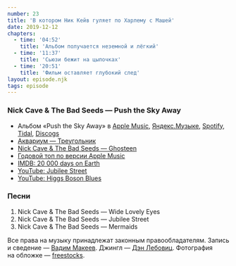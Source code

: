 ```yaml
---
number: 23
title: 'В котором Ник Кейв гуляет по Харлему с Машей'
date: 2019-12-12
chapters:
  - time: '04:52'
    title: 'Альбом получается неземной и лёгкий'
  - time: '11:37'
    title: 'Сьюзи бежит на цыпочках'
  - time: '20:51'
    title: 'Фильм оставляет глубокий след'
layout: episode.njk
tags: episode
---
```


### Nick Cave & The Bad Seeds — Push the Sky Away

- Альбом «Push the Sky Away» в
  [Apple Music](https://music.apple.com/album/577620744),
  [Яндекс.Музыке](https://music.yandex.ru/album/1182265),
  [Spotify](https://open.spotify.com/album/6Yl951bwCSY70QjvLm1AEG),
  [Tidal](https://tidal.com/album/23320897),
  [Discogs](https://www.discogs.com/master/519359)
- [Аквариум — Треугольник](https://ru.wikipedia.org/wiki/Треугольник_(альбом))
- [Nick Cave & The Bad Seeds — Ghosteen](https://www.nickcave.com/releases/ghosteen/)
- [Годовой топ по версии Apple Music](https://beta.music.apple.com/replay)
- [IMDB: 20 000 days on Earth](https://www.imdb.com/title/tt2920540/)
- [YouTube: Jubilee Street](https://youtu.be/xCxHvNl9MmQ)
- [YouTube: Higgs Boson Blues](https://youtu.be/1GWsdqCYvgw)

### Песни

1. Nick Cave & The Bad Seeds — Wide Lovely Eyes
2. Nick Cave & The Bad Seeds — Jubilee Street
3. Nick Cave & The Bad Seeds — Mermaids

Все права на музыку принадлежат законным правообладателям.
Запись и сведение — [Вадим Макеев](https://twitter.com/pepelsbey).
Джингл — [Дэн Лебовиц](https://www.youtube.com/channel/UC38A5qHrlc_Zgua7vL4b96w).
Фотография на обложке — [freestocks](https://unsplash.com/photos/ZArDeAtxj0Q).
